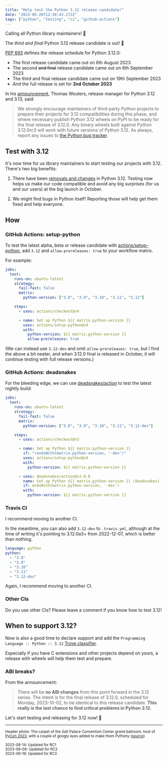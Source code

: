 ```yaml
---
title: "Help test the Python 3.12 release candidate!"
date: "2023-05-26T12:30:43.172Z"
tags: ["python", "testing", "ci", "github-actions"]
---
```


Calling all Python library maintainers! 🐍

The _third and final_ Python 3.12 release candidate is out! 🎉

[PEP 693](https://peps.python.org/pep-0693/#release-schedule) defines the release
schedule for Python 3.12.0:

- The first release candidate came out on 6th August 2023
- The second ~~and final~~ release candidate came out on 6th September 2023
- The third and final release candidate came out on 19th September 2023
- And the full release is set for **2nd October 2023**

In his
[announcement](https://discuss.python.org/t/python-3-12-0rc3-released-honestly-the-final-release-candidate-i-swear/34093?u=hugovk),
Thomas Wouters, release manager for Python 3.12 and 3.13, said:

> We strongly encourage maintainers of third-party Python projects to prepare their
> projects for 3.12 compatibilities during this phase, and where necessary publish
> Python 3.12 wheels on PyPI to be ready for the final release of 3.12.0. Any binary
> wheels built against Python 3.12.0rc3 will work with future versions of Python 3.12.
> As always, report any issues to
> [the Python bug tracker](https://github.com/python/cpython/issues).

## Test with 3.12

It's now time for us library maintainers to start testing our projects with 3.12.
There's two big benefits:

1. There have been
   [removals and changes](https://docs.python.org/3.12/whatsnew/3.12.html#removed) in
   Python 3.12. Testing now helps us make our code compatible and avoid any big
   surprises (for us and our users) at the big launch in October.

2. We might find bugs in Python itself! Reporting those will help get them fixed and
   help everyone.

## How

### GitHub Actions: setup-python

To test the latest alpha, beta or release candidate with
[actions/setup-python](https://github.com/actions/setup-python#supported-version-syntax),
add `3.12` and `allow-prereleases: true` to your workflow matrix.

For example:

```yml
jobs:
  test:
    runs-on: ubuntu-latest
    strategy:
      fail-fast: false
      matrix:
        python-version: ["3.8", "3.9", "3.10", "3.11", "3.12"]

    steps:
      - uses: actions/checkout@v4

      - name: Set up Python ${{ matrix.python-version }}
        uses: actions/setup-python@v4
        with:
          python-version: ${{ matrix.python-version }}
          allow-prereleases: true
```

(We can instead use `3.12-dev` and omit `allow-prereleases: true`, but I find the above
a bit neater, and when 3.12.0 final is released in October, it will continue testing
with full release versions.)

### GitHub Actions: deadsnakes

For the bleeding edge, we can use
[deadsnakes/action](https://github.com/deadsnakes/action) to test the latest nightly
build:

```yml
jobs:
  test:
    runs-on: ubuntu-latest
    strategy:
      fail-fast: false
      matrix:
        python-version: ["3.8", "3.9", "3.10", "3.11", "3.12-dev"]

    steps:
      - uses: actions/checkout@v3

      - name: Set up Python ${{ matrix.python-version }}
        if: "!endsWith(matrix.python-version, '-dev')"
        uses: actions/setup-python@v4
        with:
          python-version: ${{ matrix.python-version }}

      - uses: deadsnakes/action@v3.0.0
        name: Set up Python ${{ matrix.python-version }} (deadsnakes)
        if: endsWith(matrix.python-version, '-dev')
        with:
          python-version: ${{ matrix.python-version }}
```

### Travis CI

I recommend moving to another CI.

In the meantime, you can also add `3.12-dev` to `.travis.yml`, although at the time of
writing it's pointing to 3.12.0a3+ from 2022-12-07, which is better than nothing.

```yml
language: python
python:
  - "3.8"
  - "3.9"
  - "3.10"
  - "3.11"
  - "3.12-dev"
```

Again, I recommend moving to another CI.

### Other CIs

Do you use other CIs? Please leave a comment if you know how to test 3.12!

## When to support 3.12?

Now is also a good time to declare support and add the
`Programming Language :: Python :: 3.12`
[Trove classifier](https://pypi.org/classifiers/).

Especially if you have C extensions and other projects depend on yours, a release with
wheels will help them test and prepare.

### ABI breaks?

From the announcement:

> There will be **no ABI changes** from this point forward in the 3.12 series. The
> intent is for the final release of 3.12.0, scheduled for Monday, 2023-10-02, to be
> identical to this release candidate. **This really is the last chance to find critical
> problems in Python 3.12.**

Let's start testing and releasing for 3.12 now! 🚀

---

<small>Header photo: The carpet of the Salt Palace Convention Center grand ballroom,
host of [PyCon 2023](https://us.pycon.org/2023/), with a couple of googly eyes added to
make them Pythony ([source](https://mastodon.social/@hugovk/110239504743679454))</small>

<small>2023-08-14: Updated for RC1</small><br><small>2023-09-06: Updated for
RC2</small><br><small>2023-09-19: Updated for RC3</small>
